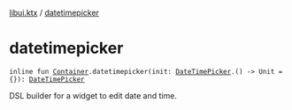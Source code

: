 [libui.ktx](README.md) / [datetimepicker](datetimepicker.md)

# datetimepicker

`inline fun `[`Container`](-container/README.md)`.datetimepicker(init: `[`DateTimePicker`](-date-time-picker/README.md)`.() -> Unit = {}): `[`DateTimePicker`](-date-time-picker/README.md)

DSL builder for a widget to edit date and time.

